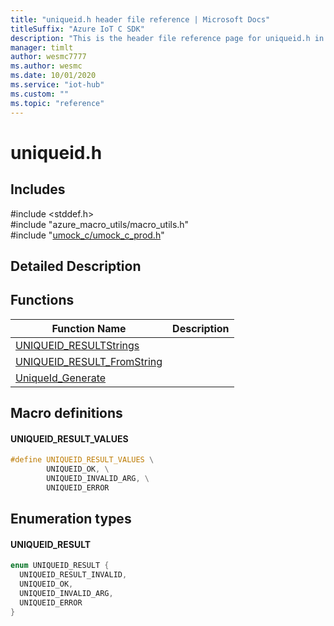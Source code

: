 ```yaml
---                             
title: "uniqueid.h header file reference | Microsoft Docs" 
titleSuffix: "Azure IoT C SDK"            
description: "This is the header file reference page for uniqueid.h in the Azure IoT C SDK. This SDK is used with Azure IoT Hub and Azure IoT Hub Device Provisioning Service"            
manager: timlt                 
author: wesmc7777              
ms.author: wesmc               
ms.date: 10/01/2020                    
ms.service: "iot-hub"             
ms.custom: ""                
ms.topic: "reference"        
---                            
```


# uniqueid.h 

## Includes

\#include <stddef.h>  
\#include "azure_macro_utils/macro_utils.h"  
\#include "[umock_c/umock_c_prod.h](umock-c-prod-h.md)"  

## Detailed Description

## Functions

Function Name                  | Description                                
--------------------------------|---------------------------------------------
[UNIQUEID_RESULTStrings](./uniqueid-h/uniqueid-resultstrings.md)            | 
[UNIQUEID_RESULT_FromString](./uniqueid-h/uniqueid-result-fromstring.md)            | 
[UniqueId_Generate](./uniqueid-h/uniqueid-generate.md)            | 

## Macro definitions

#### UNIQUEID_RESULT_VALUES

```C
#define UNIQUEID_RESULT_VALUES \
        UNIQUEID_OK, \
        UNIQUEID_INVALID_ARG, \
        UNIQUEID_ERROR 
```

## Enumeration types

#### UNIQUEID_RESULT

```C
enum UNIQUEID_RESULT {
  UNIQUEID_RESULT_INVALID,
  UNIQUEID_OK,
  UNIQUEID_INVALID_ARG,
  UNIQUEID_ERROR
}
```

